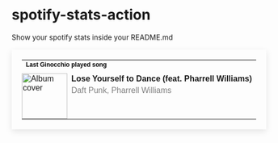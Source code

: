 # spotify-stats-action
Show your spotify stats inside your README.md


<!-- START_SECTION: Spotify Stats -->
<a href="https://open.spotify.com/track/5CMjjywI0eZMixPeqNd75R" style="display: block; text-decoration: none; color: inherit;">
  <table style="border: none; padding: 20px; box-shadow: 0px 4px 12px rgba(0, 0, 0, 0.1); max-width: 100%; font-family: Arial, sans-serif;">
    <tr>
      <td colspan="2" style="padding-bottom: 10px;">
        <h4 style="margin: 0; font-size: 12px; color: black;">Last Ginocchio played song</h4>
      </td>
    </tr>
    <tr>
      <td style="padding: 0;">
        <img src="https://i.scdn.co/image/ab67616d0000b2739b9b36b0e22870b9f542d937" alt="Album cover" style="width: 90px; height: 90px;">
      </td>
      <td style="vertical-align: top;">
        <p style="margin: 0;"><strong>Lose Yourself to Dance (feat. Pharrell Williams)</strong></p>
        <p style="margin: 5px 0 0 0; color: grey;">Daft Punk, Pharrell Williams</p>
      </td>
    </tr>
  </table>
</a>





<!-- END_SECTION: Spotify Stats -->